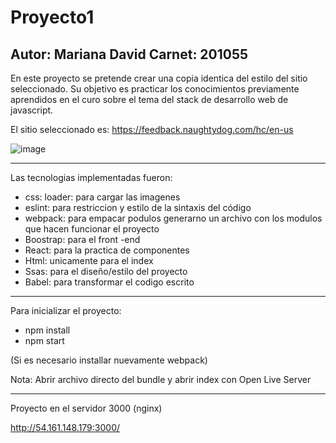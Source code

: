 # Proyecto1

Autor: Mariana David 
Carnet: 201055
-----------------------------------------------------------------------------------

En este proyecto se pretende crear una copia identica del estilo del sitio seleccionado. 
Su objetivo es practicar los conocimientos previamente aprendidos en el curo sobre el tema del stack de desarrollo web de javascript. 

El sitio seleccionado es: 
https://feedback.naughtydog.com/hc/en-us



![image](https://user-images.githubusercontent.com/72479030/165882716-40fb58f5-2c26-402a-ac1e-512681c72b86.png)

----------------------------------------------------------
Las tecnologias implementadas fueron:

- css: loader: para cargar las imagenes 
- eslint: para restriccion y estilo de la sintaxis del código 
- webpack: para empacar podulos generarno un archivo con los modulos que hacen funcionar el proyecto
- Boostrap: para el front -end
- React: para la practica de componentes
- Html: unicamente para el index
- Ssas: para el diseño/estilo del proyecto 
- Babel: para transformar el codigo escrito 


------------------------------------------------------------
Para inicializar el proyecto: 

- npm install 
- npm start 

(Si es necesario installar nuevamente webpack)
 
Nota: Abrir archivo directo del bundle y abrir index con Open Live Server 

-------------------------------------------------------------------------------------
Proyecto en el servidor 3000 (nginx)

http://54.161.148.179:3000/
